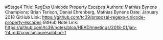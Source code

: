 #Stage4
Title: RegExp Unicode Property Escapes
Authors: Mathias Bynens
Champions: Brian Terlson, Daniel Ehrenberg, Mathias Bynens
Date: January 2018
GitHub Link: https://github.com/tc39/proposal-regexp-unicode-property-escapes
GitHub Note Link: https://github.com/tc39/notes/blob/HEAD/meetings/2018-01/jan-24.md#conclusionresolution-1
